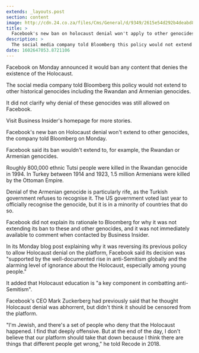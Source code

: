 ```yaml
--- 
extends: _layouts.post 
section: content 
image: http://cdn.24.co.za/files/Cms/General/d/9349/2615e54d292b4deabd8564c25add9b3e.jpg 
title: > 
  Facebook's new ban on holocaust denial won't apply to other genocides 
description: > 
  The social media company told Bloomberg this policy would not extend to other historical genocides including the Rwandan and Armenian genocides.Facebook's new ban on Holocaust denial won't extend to other genocides, the company told Bloomberg on Monday.Facebook said its ban wouldn't extend to, for example, the Rwandan or Armenian genocides.Denial of the Armenian genocide is particularly rife, as the Turkish government refuses to recognise it.Facebook's CEO Mark Zuckerberg had previously said that he thought Holocaust denial was abhorrent, but didn't think it should be censored from the platform. 
date: 1602647053.8721106 
--- 
```

Facebook on Monday announced it would ban any content that denies the existence of the Holocaust.

The social media company told Bloomberg this policy would not extend to other historical genocides including the Rwandan and Armenian genocides.

It did not clarify why denial of these genocides was still allowed on Facebook.

Visit Business Insider's homepage for more stories.

Facebook's new ban on Holocaust denial won't extend to other genocides, the company told Bloomberg on Monday.

Facebook said its ban wouldn't extend to, for example, the Rwandan or Armenian genocides.

Roughly 800,000 ethnic Tutsi people were killed in the Rwandan genocide in 1994. In Turkey between 1914 and 1923, 1.5 million Armenians were killed by the Ottoman Empire.

Denial of the Armenian genocide is particularly rife, as the Turkish government refuses to recognise it. The US government voted last year to officially recognise the genocide, but it is in a minority of countries that do so.

Facebook did not explain its rationale to Bloomberg for why it was not extending its ban to these and other genocides, and it was not immediately available to comment when contacted by Business Insider.

In its Monday blog post explaining why it was reversing its previous policy to allow Holocaust denial on the platform, Facebook said its decision was "supported by the well-documented rise in anti-Semitism globally and the alarming level of ignorance about the Holocaust, especially among young people."

It added that Holocaust education is "a key component in combatting anti-Semitism".

Facebook's CEO Mark Zuckerberg had previously said that he thought Holocaust denial was abhorrent, but didn't think it should be censored from the platform.

"I'm Jewish, and there's a set of people who deny that the Holocaust happened. I find that deeply offensive. But at the end of the day, I don't believe that our platform should take that down because I think there are things that different people get wrong," he told Recode in 2018.